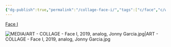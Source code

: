 ```yaml
---
{"dg-publish":true,"permalink":"/collage-face-i/","tags":["c/face","c/woman","c/letters","collage/year-2019","collage/analog","collage/landscape"],"created":"2024-06-28T12:56:47.000-04:00","updated":"2025-08-27T15:52:03.401-04:00"}
---
```



[Face I](https://www.instagram.com/p/B4h7DYOhpUJ/)

![MEDIA/ART - COLLAGE - Face I, 2019, analog, Jonny Garcia.jpg|ART - COLLAGE - Face I, 2019, analog, Jonny Garcia.jpg](/img/user/MEDIA/ART%20-%20COLLAGE%20-%20Face%20I,%202019,%20analog,%20Jonny%20Garcia.jpg)
